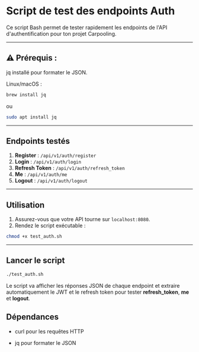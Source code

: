 # Script de test des endpoints Auth

Ce script Bash permet de tester rapidement les endpoints de l'API d'authentification pour ton projet Carpooling.

---

## ⚠️ Prérequis : 

jq installé pour formater le JSON.

Linux/macOS : 

```bash 
brew install jq 
``` 
ou  

```bash
sudo apt install jq 
 ```

---

## Endpoints testés

1. **Register** : `/api/v1/auth/register`
2. **Login** : `/api/v1/auth/login`
3. **Refresh Token** : `/api/v1/auth/refresh_token`
4. **Me** : `/api/v1/auth/me`
5. **Logout** : `/api/v1/auth/logout`

---

## Utilisation

1. Assurez-vous que votre API tourne sur `localhost:8080`.
2. Rendez le script exécutable :

```bash
chmod +x test_auth.sh
```

---

## Lancer le script

```bash
./test_auth.sh
```

Le script va afficher les réponses JSON de chaque endpoint et extraire automatiquement le JWT
et le refresh token pour tester **refresh_token**, **me** et **logout**.

## Dépendances

- curl pour les requêtes HTTP

- jq pour formater le JSON